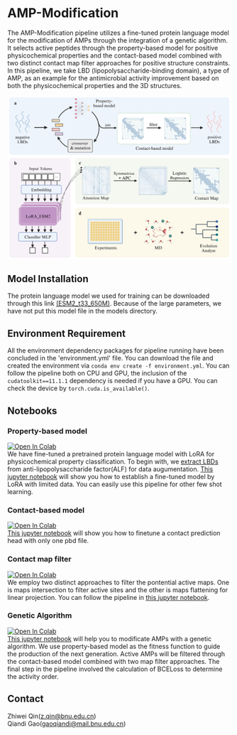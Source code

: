 # AMP-Modification
The AMP-Modification pipeline utilizes a fine-tuned protein language model for the modification of AMPs through the integration of a genetic algorithm. It selects active peptides through the property-based model for positive physicochemical properties and the contact-based model combined with two distinct contact map filter approaches for positive structure constraints. In this pipeline, we take LBD (lipopolysaccharide-binding domain), a type of AMP, as an example for the antimicrobial activity improvement based on both the physicochemical properties and the 3D structures.

![image](https://github.com/Qinlab502/AMP-Modification/blob/main/images/Workflow.jpeg)

## Model Installation
The protein language model we used for training can be downloaded through this link [(ESM2_t33_650M)](https://huggingface.co/facebook/esm2_t33_650M_UR50D/tree/main). Because of the large parameters, we have not put this model file in the models directory.

## Environment Requirement
All the environment dependency packages for pipeline running have been concluded in the 'environment.yml' file. You can download the file and created the environment via ```conda env create -f environment.yml```.
You can follow the pipeline both on CPU and GPU, the inclusion of the ```cudatoolkit==11.1.1``` dependency is needed if you have a GPU. You can check the device by ```torch.cuda.is_available()```.

## Notebooks
### Property-based model
[![Open In Colab](https://colab.research.google.com/assets/colab-badge.svg)](https://colab.research.google.com/github/Qinlab502/AMP-modification/blob/main/scripts/property-based_model_with_lora.ipynb)  
We have fine-tuned a pretrained protein language model with LoRA for physicochemical property classification. To begin with, we [extract LBDs](./scripts/extract_LBD.py) from anti-lipopolysaccharide factor(ALF) for data augumentation. [This jupyter notebook](./scripts/property-based_model_with_lora.ipynb) will show you how to establish a fine-tuned model by LoRA with limited data. You can easily use this pipeline for other few shot learning.

### Contact-based model
[![Open In Colab](https://colab.research.google.com/assets/colab-badge.svg)](https://colab.research.google.com/github/Qinlab502/AMP-modification/blob/main/scripts/contact-based_model.ipynb)  
[This jupyter notebook](./scripts/contact-based_model.ipynb) will show you how to finetune a contact prediction head with only one pbd file.

### Contact map filter
[![Open In Colab](https://colab.research.google.com/assets/colab-badge.svg)](https://colab.research.google.com/github/Qinlab502/AMP-modification/blob/main/scripts/contact_map_filter.ipynb)  
We employ two distinct approaches to filter the pontential active maps. One is maps intersection to filter active sites and the other is maps flattening for linear projection. You can follow the pipeline in [this jupyter notebook](./scripts/contact_map_filter.ipynb).

### Genetic Algorithm
[![Open In Colab](https://colab.research.google.com/assets/colab-badge.svg)](https://colab.research.google.com/github/Qinlab502/AMP-modification/blob/main/scripts/Genetic_Algorithms.ipynb)  
[This jupyter notebook](./scripts/Genetic_Algorithms.ipynb) will help you to modificate AMPs with a genetic algorithm. We use property-based model as the fitness function to guide the production of the next generation. Active AMPs will be filtered through the contact-based model combined with two map filter approaches. The final step in the pipeline involved the calculation of BCELoss to determine the activity order. 

## Contact
Zhiwei Qin(z.qin@bnu.edu.cn)\
Qiandi Gao(gaoqiandi@mail.bnu.edu.cn)
